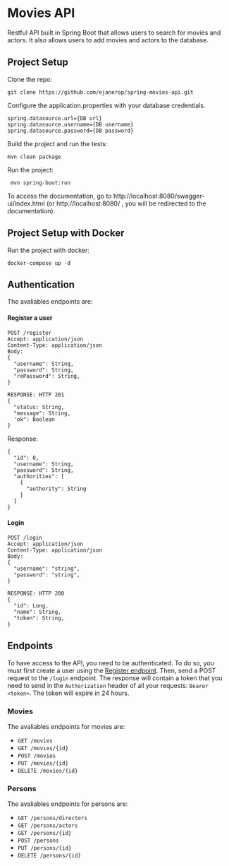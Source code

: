 # Movies API

Restful API built in Spring Boot that allows users to search for movies and actors. It also allows users to add movies and actors to the database.

## Project Setup

Clone the repo:

```
git clone https://github.com/ejanerop/spring-movies-api.git
```

Configure the application.properties with your database credentials.

```
spring.datasource.url={DB url}
spring.datasource.username={DB username}
spring.datasource.password={DB password}
```

Build the project and run the tests:

```
mvn clean package
```

Run the project:

```
 mvn spring-boot:run
```

To access the documentation, go to http://localhost:8080/swagger-ui/index.html (or http://localhost:8080/ , you will be redirected to the documentation).

## Project Setup with Docker

Run the project with docker:

```
docker-compose up -d
```

## Authentication

The avaliables endpoints are:

#### Register a user

```
POST /register
Accept: application/json
Content-Type: application/json
Body:
{
  "username": String,
  "password": String,
  "rePassword": String,
}

RESPONSE: HTTP 201
{
  "status: String,
  "message": String,
  'ok": Boolean
}
```

Response:

```
{
  "id": 0,
  "username": String,
  "password": String,
  "authorities": [
    {
      "authority": String
    }
  ]
}
```

#### Login

```
POST /login
Accept: application/json
Content-Type: application/json
Body:
{
  "username": "string",
  "password": "string",
}

RESPONSE: HTTP 200
{
  "id": Long,
  "name": String,
  "token": String,
}
```

## Endpoints

To have access to the API, you need to be authenticated. To do so, you must first create a user using the [Register endpoint](#authentication). Then, send a POST request to the `/login` endpoint. The response will contain a token that you need to send in the `Authorization` header of all your requests: `Bearer <token>`. The token will expire in 24 hours.

### Movies

The avaliables endpoints for movies are:

-   `GET /movies`
-   `GET /movies/{id}`
-   `POST /movies`
-   `PUT /movies/{id}`
-   `DELETE /movies/{id}`

### Persons

The avaliables endpoints for persons are:

-   `GET /persons/directors`
-   `GET /persons/actors`
-   `GET /persons/{id}`
-   `POST /persons`
-   `PUT /persons/{id}`
-   `DELETE /persons/{id}`
